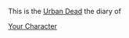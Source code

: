 This is the [Urban Dead](http://urbandead.com/) the diary of

[Your Character](http://urbandead.com/profile.cgi?id=??????)
